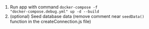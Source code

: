 1. Run app with command <code>docker-compose -f "docker-compose.debug.yml" up -d --build </code>
2. (optional) Seed database data (remove comment near <code>seedData()</code> function in the createConnection.js file)